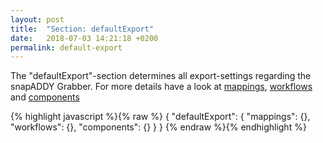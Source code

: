 ```yaml
---
layout: post
title:  "Section: defaultExport"
date:   2018-07-03 14:21:18 +0200
permalink: default-export
---
```


The "defaultExport"-section determines all export-settings regarding the snapADDY Grabber.
For more details have a look at [mappings](), [workflows]() and [components]()

{% highlight javascript %}{% raw %}
{
      "defaultExport": {
            "mappings": {},
            "workflows": {},
            "components": {}
        }
  }
{% endraw %}{% endhighlight %}

